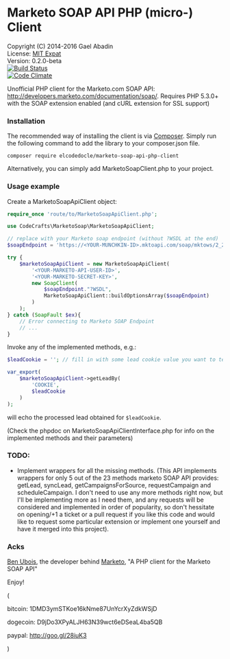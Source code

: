 Marketo SOAP API PHP (micro-) Client
====================================

 Copyright (C) 2014-2016 Gael Abadin<br/>
 License: [MIT Expat][1]<br />
 Version: 0.2.0-beta<br />
 [![Build Status](https://travis-ci.org/elcodedocle/marketo-soap-api-php-client.svg?branch=master)](https://travis-ci.org/elcodedocle/marketo-soap-api-php-client)<br />
 [![Code Climate](https://codeclimate.com/github/elcodedocle/marketo-soap-api-php-client.png)](https://codeclimate.com/github/elcodedocle/marketo-soap-api-php-client)

Unofficial PHP client for the Marketo.com SOAP API: http://developers.marketo.com/documentation/soap/. Requires PHP 5.3.0+ with the SOAP extension enabled (and cURL extension for SSL support)

### Installation

The recommended way of installing the client is via [Composer](http://getcomposer.org/). Simply run the following command to add the library to your composer.json file.

    composer require elcodedocle/marketo-soap-api-php-client

Alternatively, you can simply add MarketoSoapClient.php to your project.

### Usage example

Create a MarketoSoapApiClient object:

```php
require_once 'route/to/MarketoSoapApiClient.php';

use CodeCrafts\MarketoSoap\MarketoSoapApiClient;

// replace with your Marketo soap endpoint (without ?WSDL at the end)
$soapEndpoint = 'https://<YOUR-MUNCHKIN-ID>.mktoapi.com/soap/mktows/2_2';

try {
    $marketoSoapApiClient = new MarketoSoapApiClient(
        '<YOUR-MARKETO-API-USER-ID>',
        '<YOUR-MARKETO-SECRET-KEY>',
        new SoapClient(
            $soapEndpoint."?WSDL",
            MarketoSoapApiClient::buildOptionsArray($soapEndpoint)
        )
    );
} catch (SoapFault $ex){
    // Error connecting to Marketo SOAP Endpoint
    // ...
}
```

Invoke any of the implemented methods, e.g.:

```php
$leadCookie = ''; // fill in with some lead cookie value you want to test

var_export(
    $marketoSoapApiClient->getLeadBy(
        'COOKIE',
        $leadCookie
    )
);
```

will echo the processed lead obtained for `$leadCookie`.

(Check the phpdoc on MarketoSoapApiClientInterface.php for info on the implemented
methods and their parameters)

### TODO:

- Implement wrappers for all the missing methods. (This API implements
wrappers for only 5 out of the 23 methods marketo SOAP API provides: getLead,
syncLead, getCampaignsForSource, requestCampaign and scheduleCampaign. I don't
need to use any more methods right now, but I'll be implementing more as I need
them, and any requests will be considered and implemented in order of
popularity, so don't hessitate on opening/+1 a ticket or a pull request if you
like this code and would like to request some particular extension or implement
one yourself and have it merged into this project).

### Acks

[Ben Ubois](https://github.com/benubois), the developer behind
[Marketo](https://github.com/flickerbox/marketo),
"A PHP client for the Marketo SOAP API"


Enjoy!

(

bitcoin: 1DMD3ymSTKoe16kNme87UnYcrXyZdkWSjD

dogecoin: D9jDo3XPyALJH63N39wct6eDSeaL4ba5QB

paypal: http://goo.gl/28iuK3

)

[1]: https://raw.githubusercontent.com/elcodedocle/marketo-soap-api-php-client/master/LICENSE

